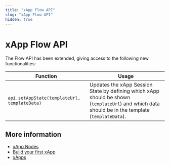 ```yaml
---
title: "xApp Flow API" 
slug: "xApp-Flow-API" 
hidden: true 
---
```


# xApp Flow API

The Flow API has been extended, giving access to the following new functionalities:

| Function                                     | 	Usage                                                                                                                                           |
|----------------------------------------------|--------------------------------------------------------------------------------------------------------------------------------------------------|
| `api.setAppState(templateUrl, templateData)` | Updates the xApp Session State by defining which xApp should be shown (`templateUrl`) and which data should be in the template (`templateData`). |



## More information

- [xApp Nodes](../flow-nodes/xApp/overview.md)
- [Build your first xApp](build/first-xApp.md)
- [xApps](overview.md)





